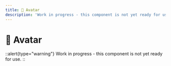```yaml
---
title: 🔴 Avatar
description: 'Work in progress - this component is not yet ready for use.'
---
```


# 🔴 Avatar

::alert{type="warning"}
Work in progress - this component is not yet ready for use.
::
